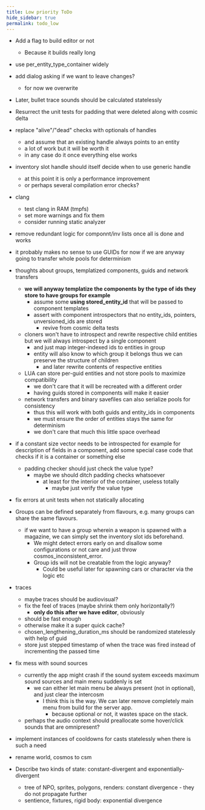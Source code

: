 ```yaml
---
title: Low priority ToDo
hide_sidebar: true
permalink: todo_low
---
```


- Add a flag to build editor or not
	- Because it builds really long

- use per_entity_type_container widely
- add dialog asking if we want to leave changes?
	- for now we overwrite

- Later, bullet trace sounds should be calculated statelessly
- Resurrect the unit tests for padding that were deleted along with cosmic delta

- replace "alive"/"dead" checks with optionals of handles
	- and assume that an existing handle always points to an entity
	- a lot of work but it will be worth it
	- in any case do it once everything else works

- inventory slot handle should itself decide when to use generic handle
	- at this point it is only a performance improvement
	- or perhaps several compilation error checks?

- clang
	- test clang in RAM (tmpfs)
	- set more warnings and fix them
	- consider running static analyzer

- remove redundant logic for componnt/inv lists once all is done and works

- it probably makes no sense to use GUIDs for now if we are anyway going to transfer whole pools for determinism

- thoughts about groups, templatized components, guids and network transfers 
	- **we will anyway templatize the components by the type of ids they store to have groups for example**
		- assume some **using stored_entity_id** that will be passed to component templates
		- assert with component introspectors that no entity_ids, pointers, unversioned_ids are stored
			- revive from cosmic delta tests
	- cloners won't have to introspect and rewrite respective child entities but we will always introspect by a single component
		- and just map integer-indexed ids to entities in group
		- entity will also know to which group it belongs thus we can preserve the structure of children
			- and later rewrite contents of respective entities
	- LUA can store per-guid entities and not store pools to maximize compatibility
		- we don't care that it will be recreated with a different order
		- having guids stored in components will make it easier
	- network transfers and binary savefiles can also serialize pools for consistency
		- thus this will work with both guids and entity_ids in components
		- we must ensure the order of entities stays the same for determinism
		- we don't care that much this little space overhead 


- if a constant size vector needs to be introspected for example for description of fields in a component,
	add some special case code that checks if it is a container or something else
	- padding checker should just check the value type?
		- maybe we should ditch padding checks whatsoever
			- at least for the interior of the container, useless totally
				- maybe just verify the value type

- fix errors at unit tests when not statically allocating 
- Groups can be defined separately from flavours, e.g. many groups can share the same flavours.
	- if we want to have a group wherein a weapon is spawned with a magazine, we can simply set the inventory slot ids beforehand.
		- We might detect errors early on and disallow some configurations or not care and just throw cosmos_inconsistent_error.
		- Group ids will not be creatable from the logic anyway?
			- Could be useful later for spawning cars or character via the logic etc
- traces
	- maybe traces should be audiovisual?
	- fix the feel of traces (maybe shrink them only horizontally?)
		- **only do this after we have editor**, obviously
	- should be fast enough
	- otherwise make it a super quick cache?
	- chosen_lengthening_duration_ms should be randomized statelessly with help of guid
	- store just stepped timestamp of when the trace was fired instead of incrementing the passed time 


- fix mess with sound sources
	- currently the app might crash if the sound system exceeds maximum sound sources and main menu suddenly is set
		- we can either let main menu be always present (not in optional), and just clear the intercosm
			- I think this is the way. We can later remove completely main menu from build for the server app.
				- because optional or not, it wastes space on the stack.
	- perhaps the audio context should preallocate some hover/click sounds that are omnipresent?

- implement instances of cooldowns for casts statelessly when there is such a need

- rename world, cosmos to csm

- Describe two kinds of state: constant-divergent and exponentially-divergent
	- tree of NPO, sprites, polygons, renders: constant divergence - they do not propagate further
	- sentience, fixtures, rigid body: exponential divergence
